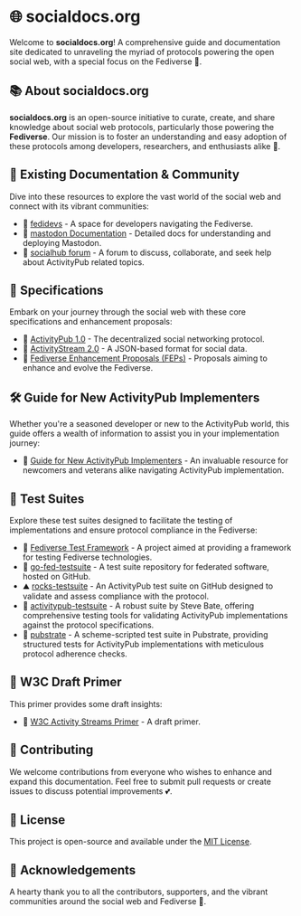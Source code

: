 # 🌐 socialdocs.org 

Welcome to **socialdocs.org**! A comprehensive guide and documentation site dedicated to unraveling the myriad of protocols powering the open social web, with a special focus on the Fediverse 🚀.

## 📚 About socialdocs.org

**socialdocs.org** is an open-source initiative to curate, create, and share knowledge about social web protocols, particularly those powering the **Fediverse**. Our mission is to foster an understanding and easy adoption of these protocols among developers, researchers, and enthusiasts alike 🌟.

## 📖 Existing Documentation & Community

Dive into these resources to explore the vast world of the social web and connect with its vibrant communities:

- 🌱 [fedidevs](https://fedidevs.org/) - A space for developers navigating the Fediverse.
- 🐘 [mastodon Documentation](https://docs.joinmastodon.org/) - Detailed docs for understanding and deploying Mastodon.
- 💬 [socialhub forum](https://socialhub.activitypub.rocks/) - A forum to discuss, collaborate, and seek help about ActivityPub related topics.

## 📑 Specifications

Embark on your journey through the social web with these core specifications and enhancement proposals:

- 🔄 [ActivityPub 1.0](https://www.w3.org/TR/activitypub/) - The decentralized social networking protocol.
- 🎉 [ActivityStream 2.0](https://www.w3.org/TR/activitystreams-core/) - A JSON-based format for social data.
- 📢 [Fediverse Enhancement Proposals (FEPs)](https://codeberg.org/fediverse/fep) - Proposals aiming to enhance and evolve the Fediverse.

## 🛠 Guide for New ActivityPub Implementers

Whether you're a seasoned developer or new to the ActivityPub world, this guide offers a wealth of information to assist you in your implementation journey:
- 📘 [Guide for New ActivityPub Implementers](https://socialhub.activitypub.rocks/pub/guide-for-new-activitypub-implementers) - An invaluable resource for newcomers and veterans alike navigating ActivityPub implementation.

## 🧪 Test Suites

Explore these test suites designed to facilitate the testing of implementations and ensure protocol compliance in the Fediverse:
- 🧰 [Fediverse Test Framework](https://nlnet.nl/project/FediverseTestFramework/) - A project aimed at providing a framework for testing Fediverse technologies.
- 🤖 [go-fed-testsuite](https://github.com/go-fed/testsuite) - A test suite repository for federated software, hosted on GitHub.
- ⛰️ [rocks-testsuite](https://github.com/steve-bate/rocks-testsuite) - An ActivityPub test suite on GitHub designed to validate and assess compliance with the protocol.
- 🚀 [activitypub-testsuite](https://github.com/steve-bate/activitypub-testsuite) - A robust suite by Steve Bate, offering comprehensive testing tools for validating ActivityPub implementations against the protocol specifications.
- 🧠 [pubstrate](https://gitlab.com/dustyweb/pubstrate/-/blob/master/pubstrate/aptestsuite.scm) - A scheme-scripted test suite in Pubstrate, providing structured tests for ActivityPub implementations with meticulous protocol adherence checks.

## 🚀 W3C Draft Primer

This primer provides some draft insights:

- 📘 [W3C Activity Streams Primer](https://www.w3.org/wiki/Activity_Streams/Primer) - A draft primer.

## 🤝 Contributing

We welcome contributions from everyone who wishes to enhance and expand this documentation. Feel free to submit pull requests or create issues to discuss potential improvements 💕.

## 📜 License

This project is open-source and available under the [MIT License](LICENSE).

## 🙏 Acknowledgements

A hearty thank you to all the contributors, supporters, and the vibrant communities around the social web and Fediverse 🌟.
